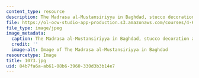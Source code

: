 ```yaml
---
content_type: resource
description: The Madrasa al-Mustansiriyya in Baghdad, stucco decoration above a door.
file: https://ol-ocw-studio-app-production.s3.amazonaws.com/courses/4-614-religious-architecture-and-islamic-cultures-fall-2002/84b7fa6aab6108b63960330d3b3b14e7_1073.jpg
file_type: image/jpeg
image_metadata:
  caption: The Madrasa al-Mustansiriyya in Baghdad, stucco decoration above a door.
  credit: ''
  image-alt: Image of The Madrasa al-Mustansiriyya in Baghdad
resourcetype: Image
title: 1073.jpg
uid: 84b7fa6a-ab61-08b6-3960-330d3b3b14e7
---
```

